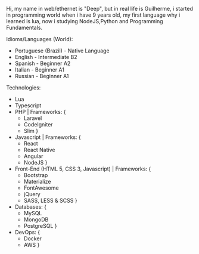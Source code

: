 Hi, my name in web/ethernet is "Deep", but in real life is Guilherme, i started in programming world when i have 9 years old, my first language why i learned is lua, now i studying NodeJS,Python and Programming Fundamentals.

Idioms/Languages (World):
- Portuguese (Brazil) - Native Language
- English - Intermediate B2
- Spanish - Beginner A2
- Italian - Beginner A1
- Russian - Beginner A1

Technologies:
- Lua
- Typescript
- PHP | Frameworks: {
  - Laravel
  - CodeIgniter
  - Slim
}
- Javascript | Frameworks: {
  - React
  - React Native
  - Angular
  - NodeJS
}
- Front-End (HTML 5, CSS 3, Javascript) | Frameworks: {
  - Bootstrap
  - Materialize
  - FontAwesome
  - jQuery
  - SASS, LESS & SCSS
}
- Databases: {
  - MySQL
  - MongoDB
  - PostgreSQL
}
- DevOps: {
  - Docker
  - AWS
}
